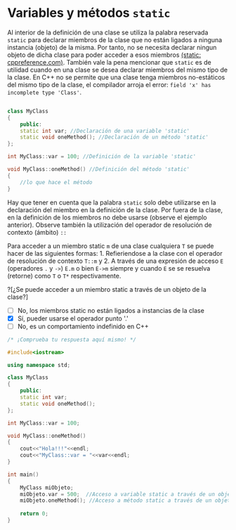 # Variables y métodos `static`

Al interior de la definición de una clase se utiliza la palabra reservada `static` para declarar miembros de la clase que no están ligados
a ninguna instancia (objeto) de la misma. Por tanto, no se necesita declarar ningun objeto de dicha clase para poder acceder a esos miembros
[(static: cppreference.com)](https://en.cppreference.com/w/cpp/language/static). También vale la pena mencionar que `static` es de utilidad cuando en una clase se desea declarar miembros del mismo tipo de la clase. En C++ no se permite que una clase tenga miembros no-estáticos del mismo tipo de la clase, el compilador arroja el error: `field 'x' has incomplete type 'Class'`.

```cpp

class MyClass
{
	public:
	static int var; //Declaración de una variable 'static'
	static void oneMethod(); //Declaración de un método 'static'
};

int MyClass::var = 100; //Definición de la variable 'static'

void MyClass::oneMethod() //Definición del método 'static'
{
	//lo que hace el método
}
```

Hay que tener en cuenta que la palabra `static` solo debe utilizarse en la declaración del miembro en la definición de la clase. Por fuera de la
clase, en la definición de los miembros no debe usarse (observe el ejemplo anterior). Observe también la utilización del operador de resolución de
contexto (ámbito) `::`

Para acceder a un miembro static `m` de una clase cualquiera `T` se puede hacer de las siguientes formas: 1. Refieriendose a la clase con el operador
de resolución de contexto `T::m` y 2. A través de una expresión de acceso `E` (operadores `.` y `->`) `E.m` o bien `E->m` siempre y cuando `E` se 
se resuelva (retorne) como `T` o `T*` respectivamente. 

?[¿Se puede acceder a un miembro static a través de un objeto de la clase?]
-[ ] No, los miembros static no están ligados a instancias de la clase
-[x] Sí, pueder usarse el operador punto '.'
-[ ] No, es un comportamiento indefinido en C++

```C++ runnable
/* ¡Comprueba tu respuesta aquí mismo! */

#include<iostream>

using namespace std;

class MyClass
{
	public:
	static int var; 
	static void oneMethod(); 
};

int MyClass::var = 100; 

void MyClass::oneMethod() 
{
	cout<<"Hola!!!"<<endl;
	cout<<"MyClass::var = "<<var<<endl;
}

int main()
{
	MyClass miObjeto;
	miObjeto.var = 500;  //Acceso a variable static a través de un objeto
	miObjeto.oneMethod(); //Acceso a método static a través de un objeto
	
	return 0;
}
```

